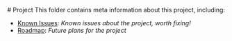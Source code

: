 # Project
This folder contains meta information about this project, including:

- [Known Issues](/known_issues.md): _Known issues about the project, worth fixing!_
- [Roadmap](/roadmap.md): _Future plans for the project_
